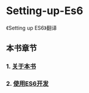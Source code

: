 # Setting-up-Es6 

《Setting up ES6》翻译 

## 本书章节 

### 1. [关于本书](https://brickcarvingartist.github.io/Setting-up-ES6/1.%E5%85%B3%E4%BA%8E%E6%9C%AC%E4%B9%A6) 

### 2. [使用ES6开发](https://brickcarvingartist.github.io/Setting-up-ES6/2.%E4%BD%BF%E7%94%A8ES6%E5%BC%80%E5%8F%91) 

